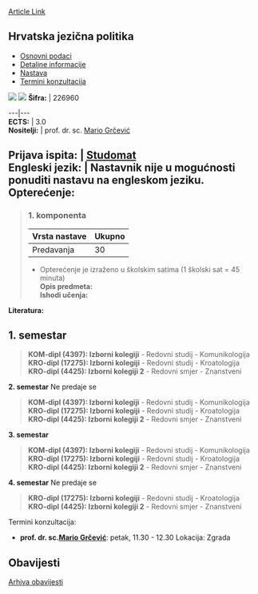 [Article Link](https://www.fhs.hr/predmet/hjp)

## Hrvatska jezična politika
  * [Osnovni podaci](https://www.fhs.hr/predmet/hjp#v1id-523750_197754_1_0 "Osnovni podaci")
  * [Detaljne informacije](https://www.fhs.hr/predmet/hjp#v1id-523750_197754_1_1 "Detaljne informacije")
  * [Nastava](https://www.fhs.hr/predmet/hjp#v1id-523750_197754_1_2 "Nastava")
  * [Termini konzultacija](https://www.fhs.hr/predmet/hjp#v1id-523750_197754_1_3 "Termini konzultacija")


[![](https://www.fhs.hr/img/flags/gif/hr.gif)](https://www.fhs.hr/predmet/hjp) [![](https://www.fhs.hr/img/flags/gif/gb.gif)](https://www.fhs.hr/en/course/clp_a)
**Šifra:** |  226960  
  
---|---  
**ECTS:** |  3.0   
**Nositelji:** |  prof. dr. sc. [Mario Grčević](https://www.fhs.hr/djelatnik/mario.grcevic)   
  
**Prijava ispita:** |  [Studomat](http://www.isvu.hr/studomat)  
**Engleski jezik:** |  Nastavnik nije u mogućnosti ponuditi nastavu na engleskom jeziku.   
**Opterećenje:**  
---  
> ### 1. komponenta
> | Vrsta nastave | Ukupno  
> ---|---  
> Predavanja | 30  
> * Opterećenje je izraženo u školskim satima (1 školski sat = 45 minuta)   
**Opis predmeta:**  
> **Ishodi učenja:**  

  
**Literatura:**  

  
**1. semestar**  
---  
> **KOM-dipl (4397): Izborni kolegiji** - Redovni studij - Komunikologija  
>  **KRO-dipl (17275): Izborni kolegiji** - Redovni studij - Kroatologija  
>  **KRO-dipl (4425): Izborni kolegiji 2** - Redovni smjer - Znanstveni  
>   
  
**2. semestar** Ne predaje se  
> **KOM-dipl (4397): Izborni kolegiji** - Redovni studij - Komunikologija  
>  **KRO-dipl (17275): Izborni kolegiji** - Redovni studij - Kroatologija  
>  **KRO-dipl (4425): Izborni kolegiji 2** - Redovni smjer - Znanstveni  
>   
  
**3. semestar**  
> **KOM-dipl (4397): Izborni kolegiji** - Redovni studij - Komunikologija  
>  **KRO-dipl (17275): Izborni kolegiji** - Redovni studij - Kroatologija  
>  **KRO-dipl (4425): Izborni kolegiji 2** - Redovni smjer - Znanstveni  
>   
  
**4. semestar** Ne predaje se  
> **KRO-dipl (17275): Izborni kolegiji** - Redovni studij - Kroatologija  
>  **KRO-dipl (4425): Izborni kolegiji 2** - Redovni smjer - Znanstveni  
>   
Termini konzultacija: 
  * **prof. dr. sc.[Mario Grčević](https://www.fhs.hr/djelatnik/mario.grcevic)**: 
petak, 11.30 - 12.30
Lokacija: Zgrada 


## Obavijesti
[Arhiva obavijesti](https://www.fhs.hr/predmet/hjp?@=21g9e#news_121389 "Arhiva obavijesti")
